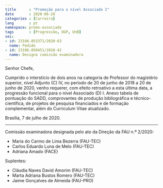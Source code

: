 ```yaml
---
title      : "Promoção para o nível Associado I"
date       : 2020-06-20
categories : [Carreira]
lang       : pt
namespace: promo-associado
tags       : [Progressão, DGP, UnB]
sei:
- id: 23106.053371/2020-63
  name: Pedido
- id: 23106.050451/2018-42 
  name: Designa comissão examinadora
---
```


Senhor Chefe,

Cumprido o interstício de dois anos na categoria de Professor do
magistério superior, nível Adjunto (C) IV, no período de 20 de junho de
2018 a 20 de junho de 2020, venho requerer, com efeito retroativo a esta
última data, a progressão funcional para o nível Associado (D) I. Anexo
tabela de pontuação do SADD, comprovantes de produção bibliográfica e
técnico-científica, de projetos de pesquisa financiados e de formação
complementar, além do Curriculum Vitae atualizado.

Brasília, 7 de julho de 2020.

* * * *

Comissão examinadora designada pelo ato da Direção da FAU n.º 2/2020:

- Maria do Carmo de Lima Bezerra (FAU-TEC)
- Carlos Eduardo Luna de Melo (FAU-TEC)
- Adriana Amado (FACE)

Suplentes:

- Cláudia Naves David Amorim (FAU-TEC)
- Marta Adriana Bustos Romero (FAU-TEC)
- Jaime Gonçalves de Almeida (FAU-PRO)

